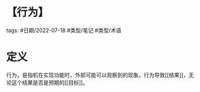 # 【行为】

tags: #日期/2022-07-18 #类型/笔记 #类型/术语 



# 定义

行为，是指机在实现功能时，外部可能可以观察到的现象。行为导致[[结果]]，无论这个结果是否是预期的[[目标]]。